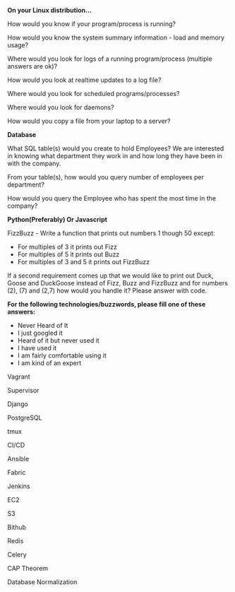 **On your Linux distribution...**

How would you know if your program/process is running?

How would you know the system summary information - load and memory usage?

Where would you look for logs of a running program/process (multiple answers are ok)?

How would you look at realtime updates to a log file?

Where would you look for scheduled programs/processes?

Where would you look for daemons?

How would you copy a file from your laptop to a server?


**Database**

What SQL table(s) would you create to hold Employees? We are interested in knowing what department they work in and how long they have been in with the company.

From your table(s), how would you query number of employees per department?

How would you query the Employee who has spent the most time in the company?

**Python(Preferably) Or Javascript**

FizzBuzz - Write a function that prints out numbers 1 though 50 except:
- For multiples of 3 it prints out Fizz
- For multiples of 5 it prints out Buzz
- For multiples of 3 and 5 it prints out FizzBuzz

If a second requirement comes up that we would like to print out Duck, Goose and DuckGoose instead of Fizz, Buzz and FizzBuzz and for numbers (2), (7) and (2,7) how would you handle it? Please answer with code.

**For the following technologies/buzzwords, please fill one of these answers:**
- Never Heard of It
- I just googled it
- Heard of it but never used it
- I have used it
- I am fairly comfortable using it
- I am kind of an expert

Vagrant

Supervisor

Django

PostgreSQL

tmux

CI/CD

Ansible

Fabric

Jenkins

EC2

S3

Bithub

Redis

Celery

CAP Theorem

Database Normalization

